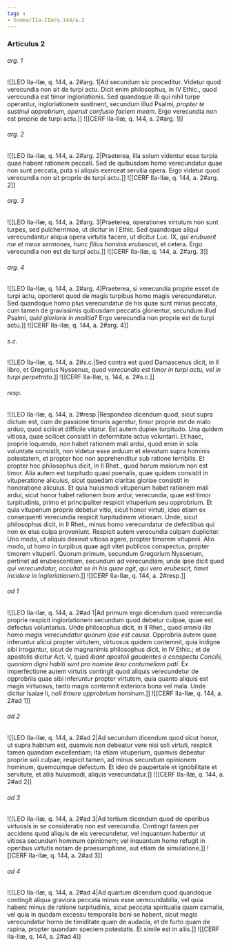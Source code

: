 ```yaml
---
tags : 
- Summa/IIa-IIæ/q.144/a.2
---
```


### Articulus 2

###### arg. 1
![[LEO IIa-IIæ, q. 144, a. 2#arg. 1|Ad secundum sic proceditur. Videtur quod verecundia non sit de turpi actu. Dicit enim philosophus, in IV Ethic., quod verecundia est timor ingloriationis. Sed quandoque illi qui nihil turpe operantur, ingloriationem sustinent, secundum illud Psalmi, *propter te sustinui opprobrium, operuit confusio faciem meam*. Ergo verecundia non est proprie de turpi actu.]]
![[CERF IIa-IIæ, q. 144, a. 2#arg. 1]]

###### arg. 2
![[LEO IIa-IIæ, q. 144, a. 2#arg. 2|Praeterea, illa solum videntur esse turpia quae habent rationem peccati. Sed de quibusdam homo verecundatur quae non sunt peccata, puta si aliquis exerceat servilia opera. Ergo videtur quod verecundia non sit proprie de turpi actu.]]
![[CERF IIa-IIæ, q. 144, a. 2#arg. 2]]

###### arg. 3
![[LEO IIa-IIæ, q. 144, a. 2#arg. 3|Praeterea, operationes virtutum non sunt turpes, sed pulcherrimae, ut dicitur in I Ethic. Sed quandoque aliqui verecundantur aliqua opera virtutis facere, ut dicitur Luc. IX, *qui erubuerit me et meos sermones, hunc filius hominis erubescet*, et cetera. Ergo verecundia non est de turpi actu.]]
![[CERF IIa-IIæ, q. 144, a. 2#arg. 3]]

###### arg. 4
![[LEO IIa-IIæ, q. 144, a. 2#arg. 4|Praeterea, si verecundia proprie esset de turpi actu, oporteret quod de magis turpibus homo magis verecundaretur. Sed quandoque homo plus verecundatur de his quae sunt minus peccata, cum tamen de gravissimis quibusdam peccatis glorientur, secundum illud Psalmi, *quid gloriaris in malitia?* Ergo verecundia non proprie est de turpi actu.]]
![[CERF IIa-IIæ, q. 144, a. 2#arg. 4]]

###### s.c.
![[LEO IIa-IIæ, q. 144, a. 2#s.c.|Sed contra est quod Damascenus dicit, in II libro, et Gregorius Nyssenus, quod *verecundia est timor in turpi actu, vel in turpi perpetrato*.]]
![[CERF IIa-IIæ, q. 144, a. 2#s.c.]]

###### resp.
![[LEO IIa-IIæ, q. 144, a. 2#resp.|Respondeo dicendum quod, sicut supra dictum est, cum de passione timoris ageretur, timor proprie est de malo arduo, quod scilicet difficile vitatur. Est autem duplex turpitudo. Una quidem vitiosa, quae scilicet consistit in deformitate actus voluntarii. Et haec, proprie loquendo, non habet rationem mali ardui, quod enim in sola voluntate consistit, non videtur esse arduum et elevatum supra hominis potestatem, et propter hoc non apprehenditur sub ratione terribilis. Et propter hoc philosophus dicit, in II Rhet., quod horum malorum non est timor. Alia autem est turpitudo quasi poenalis, quae quidem consistit in vituperatione alicuius, sicut quaedam claritas gloriae consistit in honoratione alicuius. Et quia huiusmodi vituperium habet rationem mali ardui, sicut honor habet rationem boni ardui; verecundia, quae est timor turpitudinis, primo et principaliter respicit vituperium seu opprobrium. Et quia vituperium proprie debetur vitio, sicut honor virtuti, ideo etiam ex consequenti verecundia respicit turpitudinem vitiosam. Unde, sicut philosophus dicit, in II Rhet., minus homo verecundatur de defectibus qui non ex eius culpa proveniunt. Respicit autem verecundia culpam dupliciter. Uno modo, ut aliquis desinat vitiosa agere, propter timorem vituperii. Alio modo, ut homo in turpibus quae agit vitet publicos conspectus, propter timorem vituperii. Quorum primum, secundum Gregorium Nyssenum, pertinet ad erubescentiam, secundum ad verecundiam, unde ipse dicit quod *qui verecundatur, occultat se in his quae agit, qui vero erubescit, timet incidere in ingloriationem*.]]
![[CERF IIa-IIæ, q. 144, a. 2#resp.]]

###### ad 1
![[LEO IIa-IIæ, q. 144, a. 2#ad 1|Ad primum ergo dicendum quod verecundia proprie respicit ingloriationem secundum quod debetur culpae, quae est defectus voluntarius. Unde philosophus dicit, in II Rhet., quod *omnia illa homo magis verecundatur quorum ipse est causa*. Opprobria autem quae inferuntur alicui propter virtutem, virtuosus quidem contemnit, quia indigne sibi irrogantur, sicut de magnanimis philosophus dicit, in IV Ethic.; et de apostolis dicitur Act. V, quod *ibant apostoli gaudentes a conspectu Concilii, quoniam digni habiti sunt pro nomine Iesu contumeliam pati*. Ex imperfectione autem virtutis contingit quod aliquis verecundetur de opprobriis quae sibi inferuntur propter virtutem, quia quanto aliquis est magis virtuosus, tanto magis contemnit exteriora bona vel mala. Unde dicitur Isaiae li, *noli timere opprobrium hominum*.]]
![[CERF IIa-IIæ, q. 144, a. 2#ad 1]]

###### ad 2
![[LEO IIa-IIæ, q. 144, a. 2#ad 2|Ad secundum dicendum quod sicut honor, ut supra habitum est, quamvis non debeatur vere nisi soli virtuti, respicit tamen quandam excellentiam; ita etiam vituperium, quamvis debeatur proprie soli culpae, respicit tamen, ad minus secundum opinionem hominum, quemcumque defectum. Et ideo de paupertate et ignobilitate et servitute, et aliis huiusmodi, aliquis verecundatur.]]
![[CERF IIa-IIæ, q. 144, a. 2#ad 2]]

###### ad 3
![[LEO IIa-IIæ, q. 144, a. 2#ad 3|Ad tertium dicendum quod de operibus virtuosis in se consideratis non est verecundia. Contingit tamen per accidens quod aliquis de eis verecundetur, vel inquantum habentur ut vitiosa secundum hominum opinionem; vel inquantum homo refugit in operibus virtutis notam de praesumptione, aut etiam de simulatione.]]
![[CERF IIa-IIæ, q. 144, a. 2#ad 3]]

###### ad 4
![[LEO IIa-IIæ, q. 144, a. 2#ad 4|Ad quartum dicendum quod quandoque contingit aliqua graviora peccata minus esse verecundabilia, vel quia habent minus de ratione turpitudinis, sicut peccata spiritualia quam carnalia, vel quia in quodam excessu temporalis boni se habent, sicut magis verecundatur homo de timiditate quam de audacia, et de furto quam de rapina, propter quandam speciem potestatis. Et simile est in aliis.]]
![[CERF IIa-IIæ, q. 144, a. 2#ad 4]]

